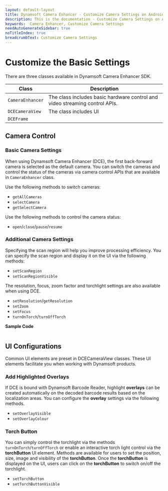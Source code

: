 ```yaml
---
layout: default-layout
title: Dynamsoft Camera Enhancer - Customize Camera Settings on Android
description: This is the documentation - Customize Camera Settings on Android.
keywords:  Camera Enhancer, Customize Camera Settings
needAutoGenerateSidebar: true
noTitleIndex: true
breadcrumbText: Customize Camera Settings
---
```


# Customize the Basic Settings

There are three classes available in Dynamsoft Camera Enhancer SDK.

| Class | Description |
| ----- | ----------- |
| `CameraEnhancer` | The class includes basic hardware control and video streaming control APIs. |
| `DCECameraView` | The class includes UI  |
| `DCEFrame` |  |

## Camera Control

### Basic Camera Settings

When using Dynamsoft Camera Enhancer (DCE), the first back-forward camera is selected as the default camera. You can switch the cameras and control the status of the cameras via camera control APIs that are available in `CameraEnhancer` class.

Use the following methods to switch cameras:

- `getAllCameras`
- `selectCamera`
- `getSelectCamera`

Use the following methods to control the camera status:

- `open`/`close`/`pause`/`resume`

### Additional Camera Settings

Specifying the scan region will help you improve processing efficiency. You can specify the scan region and display it on the UI via the following methods:

- `setScanRegion`
- `setScanRegionVisible`

The resolution, focus, zoom factor and torchlight settings are also available when using DCE.

- `setResolution`/`getResolution`
- `setZoom`
- `setFocus`
- `turnOnTorch`/`turnOffTorch`

**Sample Code**

```java
```

## UI Configurations

Common UI elements are preset in DCECameraView classes. These UI elements facilitate you when working with Dynamsoft products.

### Add Highlighted Overlays

If DCE is bound with Dynamsoft Barcode Reader, highlight **overlays** can be created automatically on the decoded barcode results based on the localization areas. You can configure the **overlay** settings via the following methods.

- `setOverlayVisible`
- `setOverlayColour`

### Torch Button

You can simply control the torchlight via the methods `turnOnTorch`/`turnOffTorch` or enable an interactive torch light control via the **torchButton** UI element. Methods are available for users to set the position, size, image and visibility of the **torchButton**. Once the **torchButton** is displayed on the UI, users can click on the **torchButton** to switch on/off the torchlight.

- `setTorchButton`
- `setTorchButtonVisible`
